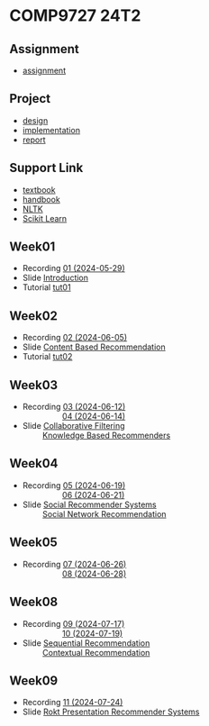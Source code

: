 # COMP9727 24T2

## Assignment
- [assignment](./assignment/)
  
## Project
- [design](./project/design/COMP9727_24T2_Recommender_Systems_Project_Design.pdf)
- [implementation](./project/COMP9727.ipynb)
- [report](./project/report/)

## Support Link
- [textbook](https://link.springer.com/book/10.1007/978-3-319-29659-3)
- [handbook](https://link.springer.com/book/10.1007/978-1-0716-2197-4)
- [NLTK](https://www.nltk.org/)
- [Scikit Learn](https://scikit-learn.org/stable/)

## Week01
- Recording [01 (2024-05-29)](https://www.youtube.com/watch?v=AtgJ5kh85w8&list=PLt4WIqcTn9kKi_4MQAs2QGErBSUBgqF3o&index=1)  
- Slide [Introduction](./slide/01_Introduction.pdf)  
- Tutorial [tut01](./tut/tut01.ipynb)

## Week02
- Recording [02 (2024-06-05)](https://www.youtube.com/watch?v=pAKylnsUKhc&list=PLt4WIqcTn9kKi_4MQAs2QGErBSUBgqF3o&index=2)  
- Slide [Content Based Recommendation](./slide/02_Content_Based_Recommendation.pdf)  
- Tutorial [tut02](./tut/tut02.ipynb)

## Week03
- Recording [03 (2024-06-12)](https://www.youtube.com/watch?v=sudA6uWlwpY&list=PLt4WIqcTn9kKi_4MQAs2QGErBSUBgqF3o&index=3)  
&emsp;&emsp;&emsp;&emsp;&emsp;[04 (2024-06-14)](https://www.youtube.com/watch?v=2hs-k_HBJYI&list=PLt4WIqcTn9kKi_4MQAs2QGErBSUBgqF3o&index=4)  
- Slide [Collaborative Filtering](./slide/03_Collaborative_Filtering.pdf)  
&emsp;&emsp;&ensp;[Knowledge Based Recommenders](./slide/04_Knowledge_Based_Recommenders.pdf)  

## Week04
- Recording [05 (2024-06-19)](https://www.youtube.com/watch?v=0VzeNQ8evlc&list=PLt4WIqcTn9kKi_4MQAs2QGErBSUBgqF3o&index=5)  
&emsp;&emsp;&emsp;&emsp;&emsp;[06 (2024-06-21)](https://www.youtube.com/watch?v=axoYB04UV3c&list=PLt4WIqcTn9kKi_4MQAs2QGErBSUBgqF3o&index=6)  
- Slide [Social Recommender Systems](./slide/05_Social_Recommender_Systems.pdf)  
&emsp;&emsp;&ensp;[Social Network Recommendation](./slide/06_Social_Network_Recommendation.pdf)   

## Week05
- Recording [07 (2024-06-26)](https://www.youtube.com/watch?v=uPNKtZTLmew&list=PLt4WIqcTn9kKi_4MQAs2QGErBSUBgqF3o&index=7)  
&emsp;&emsp;&emsp;&emsp;&emsp;[08 (2024-06-28)](https://www.youtube.com/watch?v=Yn-sjg67rM0&list=PLt4WIqcTn9kKi_4MQAs2QGErBSUBgqF3o&index=8)  

## Week08
- Recording [09 (2024-07-17)](https://www.youtube.com/watch?v=ig7LVGjwBzU&list=PLt4WIqcTn9kKi_4MQAs2QGErBSUBgqF3o&index=9)  
&emsp;&emsp;&emsp;&emsp;&emsp;[10 (2024-07-19)](https://www.youtube.com/watch?v=QSUcJqZWxUM&list=PLt4WIqcTn9kKi_4MQAs2QGErBSUBgqF3o&index=10)  
- Slide [Sequential Recommendation](./slide/07_Sequential_Recommendation.pdf)  
&emsp;&emsp;&ensp;[Contextual Recommendation](./slide/08_Contextual_Recommendation.pdf)  

## Week09
- Recording [11 (2024-07-24)](https://www.youtube.com/watch?v=ZzhX39fYcwU&list=PLt4WIqcTn9kKi_4MQAs2QGErBSUBgqF3o&index=11)  
- Slide [Rokt Presentation Recommender Systems](./slide/Rokt%20Presentation%20Recommender%20Systems.pdf)  

